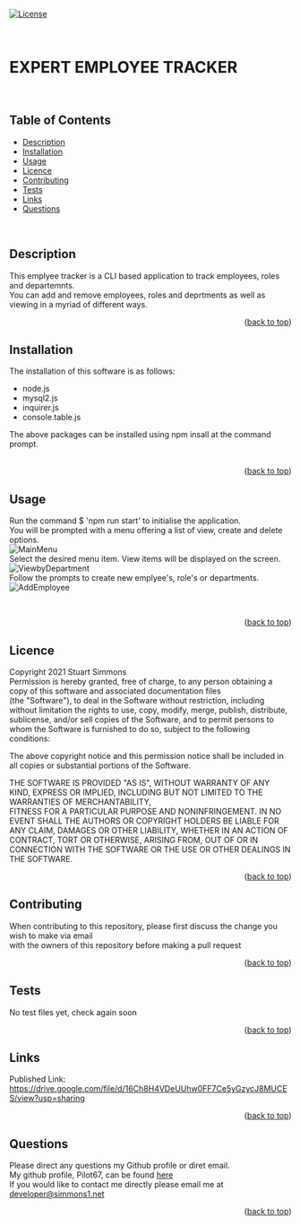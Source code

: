 <div id="top"></div>  

[![License](https://img.shields.io/badge/Licence-MIT-brightgreen?style=plastic)](#licence)  
  
<br>

# EXPERT EMPLOYEE TRACKER  
<br>

## Table of Contents
  
  * [Description](#description)
  * [Installation](#installation)
  * [Usage](#usage)
  * [Licence](#licence)
  * [Contributing](#contributing)
  * [Tests](#tests)
  * [Links](#links)
  * [Questions](#questions)
  
<br>

## Description  
This emplyee tracker is a CLI based application to track employees, roles and departemnts.  
You can add and remove employees, roles and deprtments as well as viewing in a myriad of different ways.
<br>
<p align="right">(<a href="#top">back to top</a>)</p>
  
  
## Installation  
The installation of this software is as follows:  
 * node.js  
 * mysql2.js  
 * inquirer.js  
 * console.table.js  

The above packages can be installed using npm insall at the command prompt.  
<br>
<p align="right">(<a href="#top">back to top</a>)</p>
  
## Usage
Run the command $ 'npm run start' to initialise the application.  
You will be prompted with a menu offering a list of view, create and delete options.  
![MainMenu](https://user-images.githubusercontent.com/86697483/141708378-d4bc48ef-8d35-4208-b989-8185c3963cab.png)  
Select the desired menu item. View items will be displayed on the screen.  
![ViewbyDepartment](https://user-images.githubusercontent.com/86697483/141708468-221a30dd-0729-4422-b853-069768a0b385.png)  
Follow the prompts to create new emplyee's, role's or departments.  
![AddEmployee](https://user-images.githubusercontent.com/86697483/141708411-89e5c114-0060-4932-b4ac-531ad1d49149.png)  

<br>
<p align="right">(<a href="#top">back to top</a>)</p>
  
## Licence
Copyright 2021 Stuart Simmons  
Permission is hereby granted, free of charge, to any person obtaining a copy of this software and associated documentation files  
(the "Software"), to deal in the Software without restriction, including without limitation the rights to use, copy, modify, merge, publish, distribute, sublicense, and/or sell copies of the Software, and to permit persons to whom the Software is furnished to do so, subject to the following conditions:  
    
The above copyright notice and this permission notice shall be included in all copies or substantial portions of the Software.  
    
THE SOFTWARE IS PROVIDED "AS IS", WITHOUT WARRANTY OF ANY KIND, EXPRESS OR IMPLIED, INCLUDING BUT NOT LIMITED TO THE WARRANTIES OF MERCHANTABILITY,  
FITNESS FOR A PARTICULAR PURPOSE AND NONINFRINGEMENT. IN NO EVENT SHALL THE AUTHORS OR COPYRIGHT HOLDERS BE LIABLE FOR ANY CLAIM, DAMAGES OR OTHER LIABILITY, WHETHER IN AN ACTION OF CONTRACT, TORT OR OTHERWISE, ARISING FROM, OUT OF OR IN CONNECTION WITH THE SOFTWARE OR THE USE OR OTHER DEALINGS IN THE SOFTWARE.
<p align="right">(<a href="#top">back to top</a>)</p>
  
## Contributing
When contributing to this repository, please first discuss the change you wish to make via email  
  with the owners of this repository before making a pull request<br>
<p align="right">(<a href="#top">back to top</a>)</p>
  
## Tests
No test files yet, check again soon<br>
<p align="right">(<a href="#top">back to top</a>)</p>
  
## Links
Published Link: https://drive.google.com/file/d/16Ch8H4VDeUUhw0FF7Ce5yGzycJ8MUCES/view?usp=sharing<br>
<p align="right">(<a href="#top">back to top</a>)</p>
  
## Questions
Please direct any questions my Github profile or diret email.  
My github profile, Pilot67, can be found [here](https://github.com/Pilot67)  
If you would like to contact me directly please email me at developer@simmons1.net  
<p align="right">(<a href="#top">back to top</a>)</p>  
